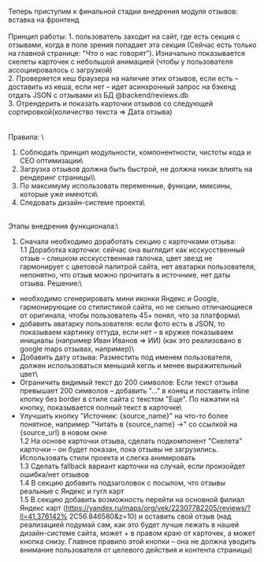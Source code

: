 Теперь приступим к финальной стадии внедрения модуля отзывов: вставка
на фронтенд\
 \
 Принцип работы: 1. пользователь заходит на сайт, где есть секция с
отзывами, когда в поле зрения попадает эта секция (Сейчас есть только
на главной странице: "Что о нас говорят"). Изначально показывается
скелеты карточек с небольшой анимацией (чтобы у пользователя
ассоциировалось с загрузкой)\
 2. Проверяется кеш браузера на наличие этих отзывов, если есть –
доставить из кеша, если нет – идет асинхронный запрос на бэкенд отдать
JSON с отзывами из БД @backend/reviews.db \
 3. Отрендерить и показать карточки отзывов со следующей
сортировкой(количество текста => Дата отзыва)\
 \
 \
 Правила: \

1. Соблюдать принцип модульности, компонентности, чистоты кода и СЕО
   оптимизации\
2. Загрузка отзывов должна быть быстрой, не должна никак влиять на
   рендеринг страницы\\\
3. По максимуму использовать переменные, функции, миксины, которые уже
   имеются\
4. Следовать дизайн-системе проекта\

\
 Этапы внедрения функционала:\

1. Сначала необходимо доработать секцию с карточками отзыва: \
   1.1 Доработка карточки: сейчас она выглядит как исскусственный отзыв –
   слишком исскусственная галочка, цвет звезд не гармонирует с цветовой
   палитрой сайта, нет аватарки пользователя, непонятно, что отзыв можно
   прочитать в источнике, нет даты отзыва. Решение:\

- необходимо сгенерировать мини иконки Яндекс и Google, гармонирующие
  со стилистикой сайта, но не сильно отличающиеся от оригинала, чтобы
  пользователь 45+ понял, что за платформа\
- добавить аватарку пользователя: если фото есть в JSON, то показываем
  картинку оттуда, если нет – в кружке показываем инициалы (например Иван
  Иванов => ИИ) (как это реализовано в google maps отзывах, например)\
- Добавить дату отзыва: Разместить под именем пользователя, должен
  использоваться меньший кегль и менее выражительный цвет\
- Ограничить видимый текст до 200 символов: Если текст отзыва превышает
  200 символов – добавить "..." в конец и поставить inline кпопку без
  border в стиле сайта с текстом "Еще". По нажатии на кнопку,
  показывается полный текст в карточке\
- Улучшить кнопку "Источник: {source_name}" на что-то более понятное,
  например "Читать в {source_name} ->" со ссылкой на {source_url} в новом
  окне\
  1.2 На основе карточки отзыва, сделать подкомпонент "Скелета" карточки
  – он будет показан, пока отзывы не загрузились. Использовать стили
  проекта и слегка анимировать\
  1.3 Сделать fallback вариант карточки на случай, если произойдет
  ошибка/нет отзывов\
  1.4 В секцию добавить подзаголовок с посылом, что отзывы реальные с
  Яндекс и гугл карт\
  1.5 В секцию добавить возможность перейти на основной филиал Яндекс
  карт (https://yandex.ru/maps/org/vek/22307782205/reviews/?ll=41.376142%
  2C56.846580&z=10) и оставить свой отзыв (над реализацией подумай сам,
  как это будет лучше лежать в нашей дизайн-системе сайта, может + в
  правом краю от карточек, а может кнопка снизу. Главное правило этой
  кнопки – она не должна уводить внимание пользователя от целевого
  действия и контента страницы)
